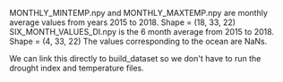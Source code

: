 MONTHLY_MINTEMP.npy and MONTHLY_MAXTEMP.npy are monthly average values from years 2015 to 2018. Shape = (18, 33, 22)
SIX_MONTH_VALUES_DI.npy is the 6 month average from 2015 to 2018. Shape = (4, 33, 22)
The values corresponding to the ocean are NaNs.

We can link this directly to build_dataset so we don't have to run the drought index and temperature files.
